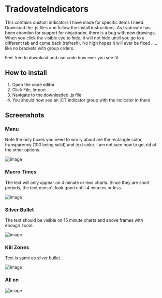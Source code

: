 # TradovateIndicators

This contains custom indicators I have made for specific items I need. Download the .js files and follow the install instructions. As tradovate has been abandon for support for ninjatrader, there is a bug with new drawings. When you click the visible eye to hide, it will not hide untill you go to a different tab and come back (refresh). No high hopes it will ever be fixed ..... like no brackets with group orders.

Feel free to download and use code how ever you see fit. 

## How to install 
1. Open the code editor
2. Click File, Import
3. Navigate to the downloaded .js file
4. You should now see an ICT indicator group with the indicator in there 

## Screenshots
### Menu
Note the only boxes you need to worry about are the rectangle color, transparency (100 being solid) and text color. I am not sure how to get rid of the other options.

![image](https://git.gardengifts.org/HavenLab/TradovateIndicators/raw/branch/main/pics/menu.png)
### Macro Times
The text will only appear on 4 minute or less charts. Since they are short periods, the text doesn't look good untill 4 minutes or less. 

![image](https://git.gardengifts.org/HavenLab/TradovateIndicators/raw/branch/main/pics/macro.png)

### Silver Bullet
The text should be visible on 15 minute charts and above frames with enough zoom.

![image](https://git.gardengifts.org/HavenLab/TradovateIndicators/raw/branch/main/pics/sb.png)

### Kill Zones
Text is same as silver bullet. 

![image](https://git.gardengifts.org/HavenLab/TradovateIndicators/raw/branch/main/pics/killZone.png)

### All on 
![image](https://git.gardengifts.org/HavenLab/TradovateIndicators/raw/branch/main/pics/all_on.png)


